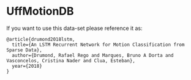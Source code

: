 # UffMotionDB

If you want to use this data-set please reference it as:
```
@article{drumond2018lstm,
  title={An LSTM Recurrent Network for Motion Classification from Sparse Data},
  author={Drumond, Rafael Rego and Marques, Bruno A Dorta and Vasconcelos, Cristina Nader and Clua, Esteban},
  year={2018}
}
```
